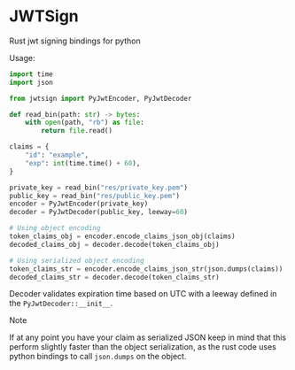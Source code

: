 # JWTSign

Rust jwt signing bindings for python

Usage:

```py
import time
import json

from jwtsign import PyJwtEncoder, PyJwtDecoder

def read_bin(path: str) -> bytes:
    with open(path, "rb") as file:
        return file.read()

claims = {
    "id": "example",
    "exp": int(time.time() + 60),
}

private_key = read_bin("res/private_key.pem")
public_key = read_bin("res/public_key.pem")
encoder = PyJwtEncoder(private_key)
decoder = PyJwtDecoder(public_key, leeway=60)

# Using object encoding
token_claims_obj = encoder.encode_claims_json_obj(claims)
decoded_claims_obj = decoder.decode(token_claims_obj)

# Using serialized object encoding
token_claims_str = encoder.encode_claims_json_str(json.dumps(claims))
decoded_claims_str = decoder.decode(token_claims_str)
```

Decoder validates expiration time based on UTC with a leeway defined in the `PyJwtDecoder::__init__`.

> [!NOTE]
> If at any point you have your claim as serialized JSON keep in mind that this perform slightly faster than the object serialization, as the rust code uses python bindings to call `json.dumps` on the object.
